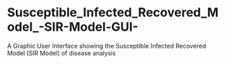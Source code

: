 # Susceptible_Infected_Recovered_Model_-SIR-Model-GUI-
A Graphic User Interface showing the Susceptible Infected Recovered Model (SIR Model) of disease analysis
